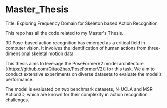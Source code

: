 # Master_Thesis
Title: Exploring Frequency Domain for Skeleton based Action Recognition

This repo has all the code related to my Master's Thesis.

3D Pose-based action recognition has emerged as a critical field in computer vision. It involves the identification of human actions from three-dimensional skeletal motion data.

This thesis aims to leverage the PoseFormerV2 model architecture [(https://github.com/QitaoZhao/PoseFormerV2)] for this task. We aim to conduct extensive experiments on diverse datasets to evaluate the model’s performance. 

The model is evaluated on two benchmark datasets, N-UCLA and MSR Action3D, which are known for their complexity in action recognition challenges. 
